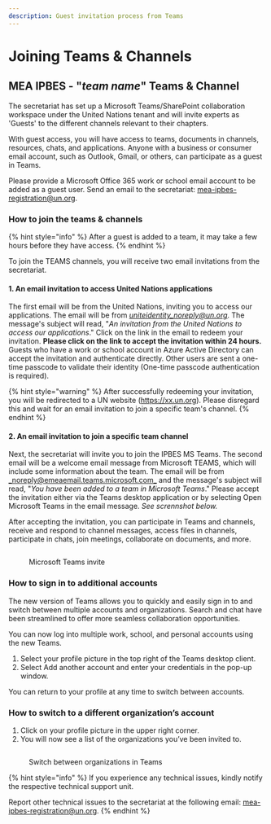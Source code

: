 ```yaml
---
description: Guest invitation process from Teams
---
```


# Joining Teams & Channels

## MEA IPBES - "_team name_" Teams & Channel

The secretariat has set up a Microsoft Teams/SharePoint collaboration workspace under the United Nations tenant and will invite experts as 'Guests' to the different channels relevant to their chapters.

With guest access, you will have access to teams, documents in channels, resources, chats, and applications. Anyone with a business or consumer email account, such as Outlook, Gmail, or others, can participate as a guest in Teams.

Please provide a Microsoft Office 365 work or school email account to be added as a guest user. Send an email to the secretariat: [mea-ipbes-registration@un.org](mailto:mea-ipbes-registration@un.org).

### How to join the teams & channels <a href="#join-teams" id="join-teams"></a>

{% hint style="info" %}
After a guest is added to a team, it may take a few hours before they have access.
{% endhint %}

To join the TEAMS channels, you will receive two email invitations from the secretariat.&#x20;

#### 1. An email invitation to access United Nations applications

The first email will be from the United Nations, inviting you to access our applications. The email will be from [_uniteidentity\_noreply@un.org_](mailto:uniteidentity_noreply@un.org). The message's subject will read, "_An invitation from the United Nations to access our applications_." Click on the link in the email to redeem your invitation. **Please click on the link to accept the invitation within 24 hours.** Guests who have a work or school account in Azure Active Directory can accept the invitation and authenticate directly. Other users are sent a one-time passcode to validate their identity (One-time passcode authentication is required).

{% hint style="warning" %}
After successfully redeeming your invitation, you will be redirected to a UN website (https://xx.un.org). Please disregard this and wait for an email invitation to join a specific team's channel.&#x20;
{% endhint %}

#### 2. An email invitation to join a specific team channel

Next, the secretariat will invite you to join the IPBES MS Teams. The second email will be a welcome email message from Microsoft TEAMS, which will include some information about the team.  The email will be from [_noreply@emeaemail.teams.microsoft.com_](mailto:noreply@emeaemail.teams.microsoft.com) and the message's subject will read, "_You have been added to a team in Microsoft Teams_." Please accept the invitation either via the Teams desktop application or by selecting Open Microsoft Teams in the email message. _See scrennshot below._

After accepting the invitation, you can participate in Teams and channels, receive and respond to channel messages, access files in channels, participate in chats, join meetings, collaborate on documents, and more.

<figure><img src="../../.gitbook/assets/MS teams email.png" alt=""><figcaption><p>Microsoft Teams invite</p></figcaption></figure>

### How to sign in to additional accounts

The new version of Teams allows you to quickly and easily sign in to and switch between multiple accounts and organizations. Search and chat have been streamlined to offer more seamless collaboration opportunities.

You can now log into multiple work, school, and personal accounts using the new Teams.&#x20;

1. Select your profile picture in the top right of the Teams desktop client.
2. Select Add another account and enter your credentials in the pop-up window.

You can return to your profile at any time to switch between accounts.&#x20;

### **How to switch to a different organization’s account**

1. Click on your profile picture in the upper right corner.
2. You will now see a list of the organizations you’ve been invited to.

<figure><img src="../../.gitbook/assets/Switch.png" alt=""><figcaption><p>Switch between organizations in Teams</p></figcaption></figure>

{% hint style="info" %}
If you experience any technical issues, kindly notify the respective technical support unit.

Report other technical issues to the secretariat at the following email: [mea-ipbes-registration@un.org](mailto:mea-ipbes-registration@un.org).
{% endhint %}
